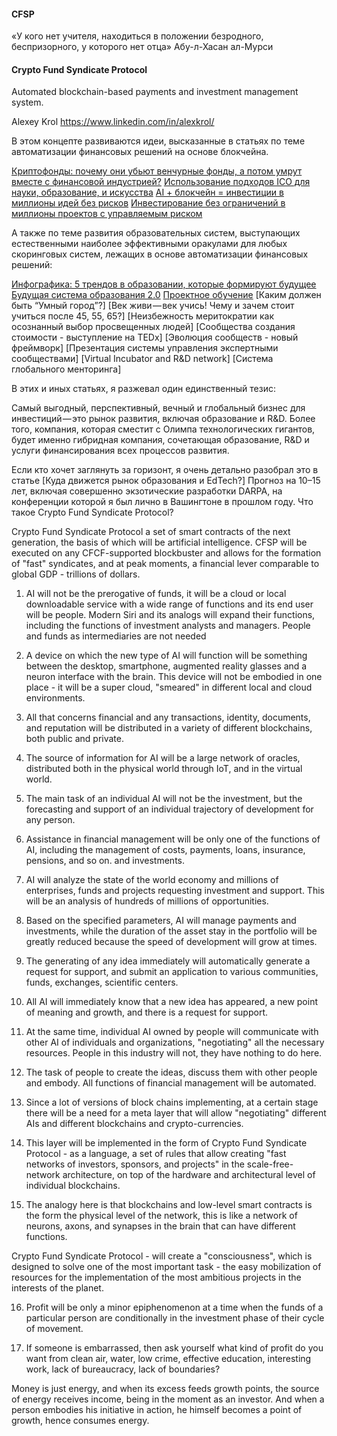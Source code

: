 #### CFSP

«У кого нет учителя, находиться в положении безродного, беспризорного, у которого нет отца»
Абу-л-Хасан ал-Мурси


#### Crypto Fund Syndicate Protocol

Automated blockchain-based payments and investment management system.

Alexey Krol  https://www.linkedin.com/in/alexkrol/


В этом концепте развиваются идеи, высказанные в статьях по теме автоматизации финансовых решений на основе блокчейна.

[Криптофонды: почему они убьют венчурные фонды, а потом умрут вместе с финансовой индустрией?](https://bitnovosti.com/2017/09/13/crypto-funds/)
[Использование подходов ICO для науки, образование, и искусства](https://medium.com/test-pubs/альтернативная-система-финансироавния-проектов-развития-c7a1a902dd47)
[AI + блокчейн = инвестиции в миллионы идей без рисков](https://medium.com/test-pubs/cfsp-3-8fe431f0a808)
[Инвестирование без ограничений в миллионы проектов с управляемым риском](https://medium.com/test-pubs/cfsp-3-8fe431f0a808)

А также по теме развития образовательных систем, выступающих естественными  наиболее эффективными оракулами для любых скоринговых систем, лежащих в основе автоматизации финансовых решений:

[Инфографика: 5 трендов в образовании, которые формируют будущее](https://medium.com/krol-institute/инфографика-5-трендов-в-образовании-которые-формируют-будущее-2df2bc30a4c6)
[Будущая система образования 2.0](https://medium.com/krol-institute/будущая-система-образования-2-0-6511b31099d3)
[Проектное обучение](https://medium.com/krol-institute/проектное-обучение-1daab521b4ff)
[Каким должен быть “Умный город”?]
[Век живи — век учись! Чему и зачем стоит учиться после 45, 55, 65?]
[Неизбежность меритократии как осознанный выбор просвещенных людей]
[Сообщества создания стоимости - выступление на TEDx]
[Эволюция сообществ - новый фреймворк]
[Презентация системы управления экспертными сообществами]
[Virtual Incubator and R&D network]
[Система глобального менторинга]

В этих и иных статьях, я разжевал один единственный тезис: 

Самый выгодный, перспективный, вечный и глобальный бизнес для инвестиций — это рынок развития, включая образование и R&D. Более того, компания, которая сместит с Олимпа технологических гигантов, будет именно гибридная компания, сочетающая образование, R&D и услуги финансирования всех процессов развития. 

Если кто хочет заглянуть за горизонт, я очень детально разобрал это в статье [Куда движется рынок образования и EdTech?] Прогноз на 10–15 лет, включая совершенно экзотические разработки DARPA, на конференции которой я был лично в Вашингтоне в прошлом году. Что такое Crypto Fund Syndicate Protocol?








Crypto Fund Syndicate Protocol a set of smart contracts of the next generation, the basis of which will be artificial intelligence. CFSP will be executed on any CFCF-supported blockbuster and allows for the formation of "fast" syndicates, and at peak moments, a financial lever comparable to global GDP - trillions of dollars.

1. AI will not be the prerogative of funds, it will be a cloud or local downloadable service with a wide range of functions and its end user will be people. Modern Siri and its analogs will expand their functions, including the functions of investment analysts and managers. People and funds as intermediaries are not needed

2. A device on which the new type of AI will function will be something between the desktop, smartphone, augmented reality glasses and a neuron interface with the brain. This device will not be embodied in one place - it will be a super cloud, "smeared" in different local and cloud environments.

3. All that concerns financial and any transactions, identity, documents, and reputation will be distributed in a variety of different blockchains, both public and private.

4. The source of information for AI will be a large network of oracles, distributed both in the physical world through IoT, and in the virtual world.

5. The main task of an individual AI will not be the investment, but the forecasting and support of an individual trajectory of development for any person. 

6. Assistance in financial management will be only one of the functions of AI, including the management of costs, payments, loans, insurance, pensions, and so on. and investments.

7. AI will analyze the state of the world economy and millions of enterprises, funds and projects requesting investment and support. This will be an analysis of hundreds of millions of opportunities.

8. Based on the specified parameters, AI will manage payments and investments, while the duration of the asset stay in the portfolio will be greatly reduced because the speed of development will grow at times.

9. The generating of any idea immediately will automatically generate a request for support, and submit an application to various communities, funds, exchanges, scientific centers.

10. All AI will immediately know that a new idea has appeared, a new point of meaning and growth, and there is a request for support.

11. At the same time, individual AI owned by people will communicate with other AI of individuals and organizations, "negotiating" all the necessary resources. People in this industry will not, they have nothing to do here.

12. The task of people to create the ideas, discuss them with other people and embody. All functions of financial management will be automated.

13. Since a lot of versions of block chains implementing, at a certain stage there will be a need for a meta layer that will allow "negotiating" different AIs and different blockchains and crypto-currencies.

14. This layer will be implemented in the form of Crypto Fund Syndicate Protocol - as a language, a set of rules that allow creating "fast networks of investors, sponsors, and projects" in the scale-free-network architecture, on top of the hardware and architectural level of individual blockchains.

15. The analogy here is that blockchains and low-level smart contracts is the form the physical level of the network, this is like a network of neurons, axons, and synapses in the brain that can have different functions.

Crypto Fund Syndicate Protocol - will create a "consciousness", which is designed to solve one of the most important task - the easy mobilization of resources for the implementation of the most ambitious projects in the interests of the planet.

16. Profit will be only a minor epiphenomenon at a time when the funds of a particular person are conditionally in the investment phase of their cycle of movement.

15. If someone is embarrassed, then ask yourself what kind of profit do you want from clean air, water, low crime, effective education, interesting work, lack of bureaucracy, lack of boundaries?

Money is just energy, and when its excess feeds growth points, the source of energy receives income, being in the moment as an investor. And when a person embodies his initiative in action, he himself becomes a point of growth, hence consumes energy.

